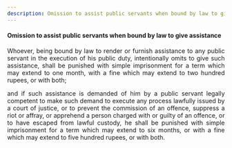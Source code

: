 ```yaml
---
description: Omission to assist public servants when bound by law to give assistance
---
```


#### Omission to assist public servants when bound by law to give assistance
<div style="text-align: justify">

Whoever, being bound by law to render or furnish assistance to any public servant in the execution of his public duty, intentionally omits to give such assistance, shall be punished with simple imprisonment for a term which may extend to one month, with a fine which may extend to two hundred rupees, or with both;

</p>

and if such assistance is demanded of him by a public servant legally competent to make such demand to execute any process lawfully issued by a court of justice, or to prevent the commission of an offence, suppress a riot or affray, or apprehend a person charged with or guilty of an offence, or to have escaped from lawful custody, he shall be punished with simple imprisonment for a term which may extend to six months, or with a fine which may extend to five hundred rupees, or with both.

</div>